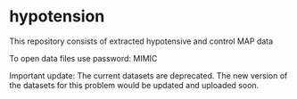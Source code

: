 hypotension
===========

This repository consists of extracted hypotensive and control MAP data

To open data files use password: MIMIC

Important update: The current datasets are deprecated. The new version of the datasets for this problem would be updated and uploaded soon.
